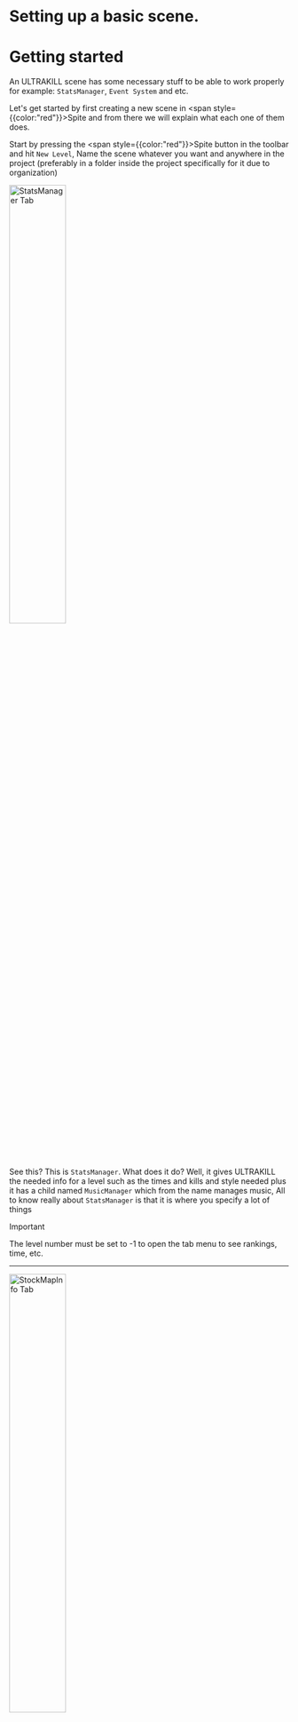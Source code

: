 # Setting up a basic scene.



# Getting started

An ULTRAKILL scene has some necessary stuff to be able to work properly for example: `StatsManager`, `Event System` and etc. 

Let's get started by first creating a new scene in <span style={{color:"red"}}>Spite</span> and from there we will explain what each one of 
them does.

Start by pressing the <span style={{color:"red"}}>Spite</span> button in the toolbar and hit `New Level`, Name the scene whatever you want and anywhere in the project (preferably in a folder inside the project specifically for it due to organization)

<div style={{ textAlign: "center" }}>
	<img src="https://github.com/layzyidiot/e-sw/blob/main/images/Image_004.png?raw=true" alt="StatsManager Tab" width="45%" height="45%" ></img>
</div>

See this? This is `StatsManager`. What does it do? Well, it gives ULTRAKILL the needed info for a level such as the times and kills and style needed plus it has a child named `MusicManager` which from the name manages music, All to know really about `StatsManager` is that it is where you specify a lot of things

> [!IMPORTANT]
>The level number must be set to -1 to open the tab menu to see rankings, time, etc.

---

<div style={{ textAlign: "center" }}>
	<img src="https://github.com/layzyidiot/e-sw/blob/main/images/Image_006.png?raw=true" alt="StockMapInfo Tab" width="45%" height="45%" ></img>
</div>

This is `StockMapInfo`, You can think of it as an extension of `StatsManager`, The key difference is it's only used for visual information about the level such as the level layer and level name that appears when coming out of the hellevator, It also shows the level name from the tab menu in the `Large Text` field, Another thing is the `Large Image` field which is used by the game's discord RPC system

Essentially, Using an image hosting website like https://imgbb.com/ , you can upload a 4:3 image of the level and copy its link, and paste it in that field to make it so the level's image shows on Discord when you play it.

![discord-intergration-image](https://coolboi21.github.io/Rude-Docs/Tutorials/Intermediate/assets/discord-integration-tut-copyimage.webp)

---

<div style={{ textAlign: "center" }}>
	<img src="https://github.com/layzyidiot/e-sw/blob/main/images/Image_008.png?raw=true" alt="Out of bounds Tab" width="45%" height="45%" ></img>
</div>

This is `OUT OF BOUNDS`, As from the name, it teleports the player to the first room or last checkpoint if the player manages to noclip/fall out of the map.

Very Useful In Open Maps.

---

<div style={{ textAlign: "center" }}>
	<img src="https://github.com/layzyidiot/e-sw/blob/main/images/Image_009.png?raw=true" alt="First room Tab" width="45%" height="45%" ></img>
</div>

This is by far the most important gameobject in the scene, As it contains the player, You may be inclined to use the direct prefab of the first room but it requires some tweaks before it can be used. As it contains missing scripts.

<details>

<summary>If you want to use the direct First Room:</summary>

1. Place the First Room prefab from ULTRAKILL assets and unpack it.

2. Create a gameobject "Player_2" as a child of the "Player" gameobject and with an 'addressable replacer' set to 'FirstRoom Player Only'. Uncheck the 'Destroy This' boolean. ***Make sure its rotation and position are equal to 0***.

3. Move the created gameobject outside of "Player" and delete the "Player".

4. Disable a 'GameController' gameobject.

</details>

---

## Final Door

<div style={{ textAlign: "center" }}>
	<img src="https://github.com/layzyidiot/e-sw/blob/main/images/Image_010.png?raw=true" alt="Finaldoor Tab" width="100%" height="100%" ></img>
</div>
The difference between final room and first room is the fact that final room allows you to use its direct prefab, which means you can easily add custom stuff there.

> [!NOTE]
> Do not be alarmed that the final room has no pit, Upon the activation of the gameobject `FinalDoorOpener` the door opens and the pit is activated.

---

<div style={{ textAlign: "center" }}>
	<img src="https://github.com/layzyidiot/e-sw/blob/main/images/Image_003.png?raw=true" alt="Eventsystem Tab" width="45%" height="45%" ></img>
</div>

Do not touch anything about this.
